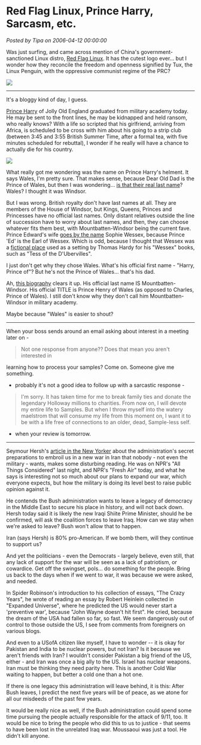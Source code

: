# Red Flag Linux, Prince Harry, Sarcasm, etc.

*Posted by Tipa on 2006-04-12 00:00:00*

Was just surfing, and came across mention of China's government-sanctioned Linux distro, [Red Flag Linux](http://en.wikipedia.org/wiki/Red_Flag_Linux). It has the cutest logo ever... but I wonder how they reconcile the freedom and openness signified by Tux, the Linux Penguin, with the oppressive communist regime of the PRC?

![](http://upload.wikimedia.org/wikipedia/en/b/b8/Red_Flag_Linux_logo.png)

---

It's a bloggy kind of day, I guess.

[Prince Harry](http://www.cnn.com/2006/WORLD/europe/04/12/uk.harry/index.html) of Jolly Old England graduated from military academy today. He may be sent to the front lines, he may be kidnapped and held ransom, who really knows? With a life so scripted that his girlfriend, arriving from Africa, is scheduled to be cross with him about his going to a strip club (between 3:45 and 3:55 British Summer Time, after a formal tea, with five minutes scheduled for rebuttal), I wonder if he really will have a chance to actually die for his country.

![](http://i.a.cnn.net/cnn/2006/WORLD/europe/04/12/uk.harry/story.harry3.ap.jpg)

What really got me wondering was the name on Prince Harry's helment. It says Wales, I'm pretty sure. That makes sense, because Dear Old Dad is the Prince of Wales, but then I was wondering... [is that their real last name](http://experts.about.com/q/Miscellaneous-885/Prince-Charles.htm)? Wales? I thought it was Windsor.

But I was wrong. British royalty don't have last names at all. They are members of the House of Windsor, but Kings, Queens, Princes and Princesses have no official last names. Only distant relatives outside the line of succession have to worry about last names, and then, they can choose whatever fits them best, with Mountbatten-Windsor being the current fave. Prince Edward's wife [goes by the name](http://www.royalty.nu/Europe/England/Windsor/) Sophie Wessex, because Prince 'Ed' is the Earl of Wessex. Which is odd, because I thought that Wessex was a [fictional place](http://www.st-andrews.ac.uk/~bp10/wessex/evolution/letters/windle96.shtml) used as a setting by Thomas Hardy for his "Wessex" books, such as "Tess of the D'Ubervilles".

I just don't get why they chose Wales. What's his official first name - "Harry, Prince of"? But he's not the Prince of Wales... that's his dad.

Ah, [this biography](http://www.answers.com/topic/prince-harry) clears it up. His official last name IS Mountbatten-Windsor. His official TITLE is Prince Henry of Wales (as opposed to Charles, Prince of Wales). I still don't know why they don't call him Mountbatten-Windsor in military academy.

Maybe because "Wales" is easier to shout?

---

When your boss sends around an email asking about interest in a meeting later on -

> Not one response from anyone?? Does that mean you aren't interested in

learning how to process your samples? Come on. Someone give me something.


- probably it's not a good idea to follow up with a sarcastic response -

> I'm sorry. It has taken time for me to break family ties and donate the legendary Holloway millions to charities. From now on, I will devote my entire life to Samples. But when I throw myself into the watery maelstrom that will consume my life from this moment on, I want it to be with a life free of connections to an older, dead, Sample-less self.


- when your review is tomorrow.

----

Seymour Hersh's [article in the New Yorker](http://www.newyorker.com/fact/content/articles/060417fa_fact) about the administration's secret preparations to embroil us in a new war in Iran that nobody - not even the military - wants, makes some disturbing reading. He was on NPR's "All Things Considered" last night, and NPR's "Fresh Air" today, and what he says is interesting not so much about our plans to expand our war, which everyone expects, but how the military is doing its level best to raise public opinion against it.

He contends the Bush administration wants to leave a legacy of democracy in the Middle East to secure his place in history, and will not back down. Hersh today said it is likely the new Iraqi Shiite Prime Minister, should he be confirmed, will ask the coalition forces to leave Iraq. How can we stay when we're asked to leave? Bush won't allow that to happen.

Iran (says Hersh) is 80% pro-American. If we bomb them, will they continue to support us?

And yet the politicians - even the Democrats - largely believe, even still, that any lack of support for the war will be seen as a lack of patriotism, or cowardice. Get off the swingset, pols... do something for the people. Bring us back to the days when if we went to war, it was because we were asked, and needed.

In Spider Robinson's introduction to his collection of essays, "The Crazy Years", he wrote of reading an essay by Robert Heinlein collected in "Expanded Universe", where he predicted the US would never start a 'preventive war', because "John Wayne doesn't hit first". He cried, because the dream of the USA had fallen so far, so fast. We seem dangerously out of control to those outside the US, I see from comments from foreigners on various blogs.

And even to a USofA citizen like myself, I have to wonder -- it is okay for Pakistan and India to be nuclear powers, but not Iran? Is it because we aren't friends with Iran? I wouldn't consider Pakistan a big friend of the US, either - and Iran was once a big ally to the US. Israel has nuclear weapons. Iran must be thinking they need parity here. This is another Cold War waiting to happen, but better a cold one than a hot one.

If there is one legacy this administration will leave behind, it is this: After Bush leaves, I predict the next five years will be of peace, as we atone for all our misdeeds of the past few years.

It would be really nice as well, if the Bush administration could spend some time pursuing the people actually responsible for the attack of 9/11, too. It would be nice to bring the people who did this to us to justice - that seems to have been lost in the unrelated Iraq war. Moussaoui was just a tool. He didn't kill anyone.
